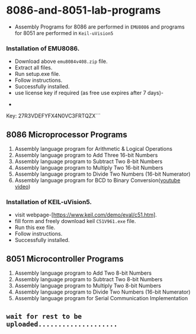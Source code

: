# 8086-and-8051-lab-programs
- Assembly Programs for 8086 are performed in `EMU8086` and programs for 8051 are performed in `Keil-uVision5`
 
### Installation of EMU8086.
- Download above `emu8084v408.zip` file.
- Extract all files.
- Run setup.exe file.
- Follow instructions.
- Successfully installed.
- use license key if required (as free use expires after 7 days)-
- ```User: ISHAAN,glaitm
Key: 27R3VDEFYFX4N0VC3FRTQZX```

## 8086 Microprocessor Programs
1. Assembly language program for Arithmetic & Logical Operations
2. Assembly language program to Add Three 16-bit Numbers
3. Assembly language program to Subtract Two 8-bit Numbers
4. Assembly language program to Multiply Two 16-bit Numbers
5. Assembly language program to Divide Two Numbers (16-bit Numerator)
6. Assembly language program for BCD to Binary Conversion([youtube video](https://www.youtube.com/watch?v=qclmd7OYypk))

### Installation of KEIL-uVision5.
- visit webpage-[https://www.keil.com/demo/eval/c51.htm].
- fill form and freely download keil `C51V961.exe` file.
- Run this exe file.
- Follow instructions.
- Successfully installed.

## 8051 Microcontroller Programs

1. Assembly language program to Add Two 8-bit Numbers
2. Assembly language program to Subtract Two 8-bit Numbers
3. Assembly language program to Multiply Two 8-bit Numbers
4. Assembly language program to Divide Two Numbers (16-bit Numerator)
5. Assembly language program for Serial Communication Implementation



## `wait for rest to be uploaded....................`
